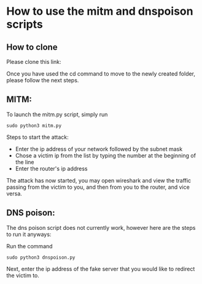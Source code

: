 # How to use the mitm and dnspoison scripts

## How to clone
Please clone this link:

Once you have used the cd command to move to the newly created folder, please follow the next steps.

## MITM:
To launch the mitm.py script, simply run
```
sudo python3 mitm.py
```

Steps to start the attack:

- Enter the ip address of your network followed by the subnet mask
- Chose a victim ip from the list by typing the number at the beginning of the line
- Enter the router's ip address

The attack has now started, you may open wireshark and view the traffic passing from the victim to you, and then from you to the router, and vice versa.

## DNS poison:
The dns poison script does not currently work, however here are the steps to run it anyways:

Run the command 
```
sudo python3 dnspoison.py
```

Next, enter the ip address of the fake server that you would like to redirect the victim to.

